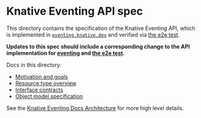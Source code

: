 # Knative Eventing API spec

This directory contains the specification of the Knative Eventing API, which is
implemented in [`eventing.knative.dev`](/pkg/apis/eventing/v1alpha1) and
verified via [the e2e test](/test/e2e).

**Updates to this spec should include a corresponding change to the API
implementation for [eventing](/pkg/apis/eventing/v1alpha1) and
[the e2e test](/test/e2e).**

Docs in this directory:

- [Motivation and goals](motivation.md)
- [Resource type overview](overview.md)
- [Interface contracts](interfaces.md)
- [Object model specification](spec.md)

<!-- TODO(n3wscott): * [Error conditions and reporting](errors.md) -->
<!-- TODO(n3wscott): * [Sample API usage](normative_examples.md) -->

See the
[Knative Eventing Docs Architecture](https://www.knative.dev/docs/eventing/#architecture)
for more high level details.

<!-- TODO(#498): Update the docs/Architecture page. -->
